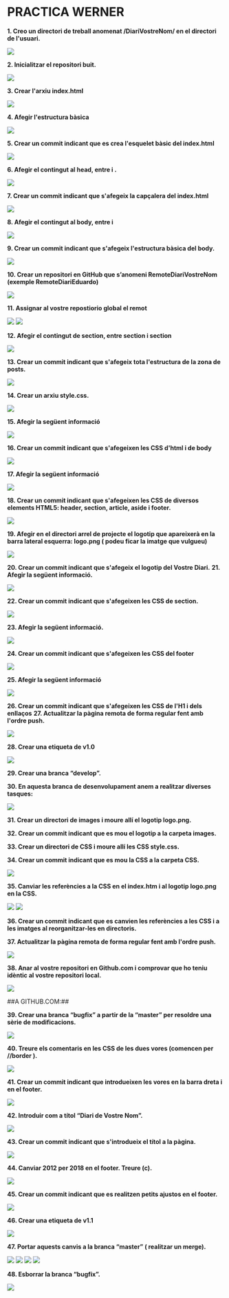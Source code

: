 # PRACTICA WERNER #

**1. Creo un directori de treball anomenat /DiariVostreNom/ en el directori de l'usuari.**

![](images/2.png)

**2. Inicialitzar el repositori buit.**

![](images/3.png)

**3. Crear l'arxiu index.html**

![](images/4.png)

**4. Afegir l'estructura bàsica**

![](images/5.png)

**5. Crear un commit indicant que es crea l'esquelet bàsic del index.html**

![](images/6.png)


**6. Afegir el contingut al head, entre <head> i </head>.**

![](images/7.png)

**7. Crear un commit indicant que s'afegeix la capçalera del index.html**

![](images/8.png)


**8. Afegir el contingut al body, entre <body> i </body>**

![](images/9.png)

**9. Crear un commit indicant que s'afegeix l'estructura bàsica del body.**

![](images/10.png)

**10. Crear un repositori en GitHub que s’anomeni RemoteDiariVostreNom (exemple RemoteDiariEduardo)**

![](images/11.png)

**11. Assignar al vostre repostiorio global el remot**

![](images/12.png)
![](images/13.png)

**12. Afegir el contingut de section, entre section i section**

![](images/14.png)

**13. Crear un commit indicant que s'afegeix tota l'estructura de la zona de posts.**

![](images/15.png)

**14. Crear un arxiu style.css.**

![](images/16.png)

**15. Afegir la següent informació**

![](images/17.png)

**16. Crear un commit indicant que s'afegeixen les CSS d'html i de body**


![](images/18.png)

**17. Afegir la següent informació**


![](images/19.png)

**18. Crear un commit indicant que s'afegeixen les CSS de diversos elements HTML5: header,
section, article, aside i footer.**


![](images/20.png)

**19. Afegir en el directori arrel de projecte el logotip que apareixerà en la barra lateral esquerra:
logo.png ( podeu ficar la imatge que vulgueu)**


![](images/21.png)

**20. Crear un commit indicant que s'afegeix el logotip del Vostre Diari.**
**21. Afegir la següent informació.**


![](images/22.png)

**22. Crear un commit indicant que s'afegeixen les CSS de section.**

![](images/24.png)

**23. Afegir la següent informació.**

![](images/25.png)

**24. Crear un commit indicant que s'afegeixen les CSS del footer**

![](images/26.png)

**25. Afegir la següent informació**

![](images/27.png)

**26. Crear un commit indicant que s'afegeixen les CSS de l'H1 i dels enllaços**
**27. Actualitzar la pàgina remota de forma regular fent amb l'ordre push.**

![](images/28.png)

**28. Crear una etiqueta de v1.0**

![](images/29.png)

**29. Crear una branca “develop”.**

**30. En aquesta branca de desenvolupament anem a realitzar diverses tasques:**

![](images/30.png)

**31. Crear un directori de images i moure allí el logotip logo.png.**

**32. Crear un commit indicant que es mou el logotip a la carpeta images.**

**33. Crear un directori de CSS i moure allí les CSS style.css.**

**34. Crear un commit indicant que es mou la CSS a la carpeta CSS.**

![](images/60.png)

**35. Canviar les referències a la CSS en el index.htm i al logotip logo.png en la CSS.**

![](images/32.png)
![](images/33.png)


**36. Crear un commit indicant que es canvien les referències a les CSS i a les imatges al reorganitzar-les
en directoris.**

**37. Actualitzar la pàgina remota de forma regular fent amb l'ordre push.**

![](images/31.png)


**38. Anar al vostre repositori en Github.com i comprovar que ho teniu idèntic al vostre repositori
local.**

![](images/34.png)

##A GITHUB.COM:##

**39. Crear una branca “bugfix” a partir de la “master” per resoldre una sèrie de modificacions.**

![](images/38.png)

**40. Treure els comentaris en les CSS de les dues vores (comencen per //border ).**

![](images/39.png)

**41. Crear un commit indicant que introdueixen les vores en la barra dreta i en el footer.**

![](images/40.png)

**42. Introduir com a títol “Diari de Vostre Nom”.**

![](images/41.png)

**43. Crear un commit indicant que s'introdueix el títol a la pàgina.**

![](images/42.png)

**44. Canviar 2012 per 2018 en el footer. Treure (c).**

![](images/43.png)

**45. Crear un commit indicant que es realitzen petits ajustos en el footer.**

![](images/44.png)

**46. Crear una etiqueta de v1.1**

![](images/45.png)

**47. Portar aquests canvis a la branca “master” ( realitzar un merge).**

![](images/47.png)
![](images/48.png)
![](images/49.png)
![](images/50.png)

**48. Esborrar la branca “bugfix”.**

![](images/51.png)


